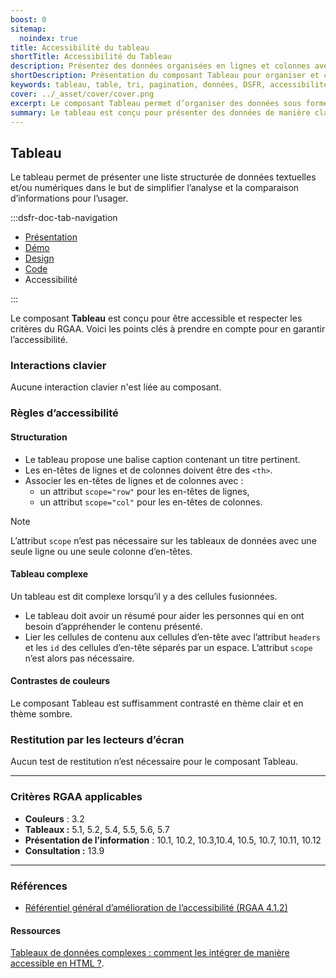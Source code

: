 ```yaml
---
boost: 0
sitemap:
  noindex: true
title: Accessibilité du tableau
shortTitle: Accessibilité du Tableau
description: Présentez des données organisées en lignes et colonnes avec le composant Tableau, pensé pour faciliter la lisibilité, la comparaison et la manipulation de contenus structurés dans vos interfaces.
shortDescription: Présentation du composant Tableau pour organiser et comparer des données.
keywords: tableau, table, tri, pagination, données, DSFR, accessibilité, lignes, colonnes, affichage structuré, composant, visualisation
cover: ../_asset/cover/cover.png
excerpt: Le composant Tableau permet d’organiser des données sous forme de lignes et colonnes, facilitant la lecture, la comparaison et la sélection d’informations. Il prend en charge le tri, la pagination et l’intégration de composants interactifs.
summary: Le tableau est conçu pour présenter des données de manière claire et structurée. Il prend en charge les fonctionnalités de tri, pagination, sélection de lignes et intégration de composants variés (boutons, liens, champs de saisie…). Il propose plusieurs états (par défaut, sélectionné) et tailles d’affichage (SM, MD, LG) selon le contexte. Bien que non personnalisable dans son ensemble, il permet de personnaliser les composants qu’il intègre. Son usage est recommandé pour des données complexes ou nombreuses, tout en restant attentif à la lisibilité sur tous les formats d’écran.
---
```


## Tableau

Le tableau permet de présenter une liste structurée de données textuelles et/ou numériques dans le but de simplifier l’analyse et la comparaison d’informations pour l’usager.

:::dsfr-doc-tab-navigation

- [Présentation](../index.md)
- [Démo](../demo/index.md)
- [Design](../design/index.md)
- [Code](../code/index.md)
- Accessibilité

:::

Le composant **Tableau** est conçu pour être accessible et respecter les critères du RGAA. Voici les points clés à prendre en compte pour en garantir l’accessibilité.

### Interactions clavier

Aucune interaction clavier n'est liée au composant.

### Règles d’accessibilité

#### Structuration

- Le tableau propose une balise caption contenant un titre pertinent.
- Les en-têtes de lignes et de colonnes doivent être des `<th>`.
- Associer les en-têtes de lignes et de colonnes avec&nbsp;:
  - un attribut `scope="row"` pour les en-têtes de lignes,
  - un attribut `scope="col"` pour les en-têtes de colonnes.

> [!NOTE]
> L’attribut `scope` n’est pas nécessaire sur les tableaux de données avec une seule ligne ou une seule colonne d’en-têtes.

#### Tableau complexe

Un tableau est dit complexe lorsqu’il y a des cellules fusionnées.

- Le tableau doit avoir un résumé pour aider les personnes qui en ont besoin d’appréhender le contenu présenté.
- Lier les cellules de contenu aux cellules d’en-tête avec l’attribut `headers` et les `id` des cellules d’en-tête séparés par un espace. L’attribut `scope` n’est alors pas nécessaire.

#### Contrastes de couleurs

Le composant Tableau est suffisamment contrasté en thème clair et en thème sombre.

### Restitution par les lecteurs d’écran

Aucun test de restitution n’est nécessaire pour le composant Tableau.

---

### Critères RGAA applicables
- **Couleurs** : 3.2
- **Tableaux&nbsp;:** 5.1, 5.2, 5.4, 5.5, 5.6, 5.7
- **Présentation de l’information** : 10.1, 10.2, 10.3,10.4, 10.5, 10.7, 10.11, 10.12
- **Consultation&nbsp;:** 13.9

---

### Références

- [Référentiel général d’amélioration de l’accessibilité (RGAA 4.1.2)](https://accessibilite.numerique.gouv.fr/methode/criteres-et-tests/)

#### Ressources
[Tableaux de données complexes : comment les intégrer de manière accessible en HTML ?](https://access42.net/tableaux-donnees-complexes-integration-html-accessible-rgaa/).

